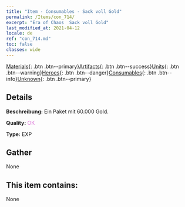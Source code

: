 ```yaml
---
title: "Item - Consumables - Sack voll Gold"
permalink: /Items/con_714/
excerpt: "Era of Chaos  Sack voll Gold"
last_modified_at: 2021-04-12
locale: de
ref: "con_714.md"
toc: false
classes: wide
---
```

 [Materials](/de/Items/){: .btn .btn--primary}[Artifacts](/de/Items/Artifacts/){: .btn .btn--success}[Units](/de/Items/Units/){: .btn .btn--warning}[Heroes](/de/Items/Heroes/){: .btn .btn--danger}[Consumables](/de/Items/Consumables/){: .btn .btn--info}[Unknown](/de/Items/Unknown/){: .btn .btn--primary}

## Details
 **Beschreibung:** Ein Paket mit 60.000 Gold.

 **Quality:** <span style="color: #DA70D6">OK</span>

 **Type:** EXP

## Gather

  None

## This item contains:

  None

